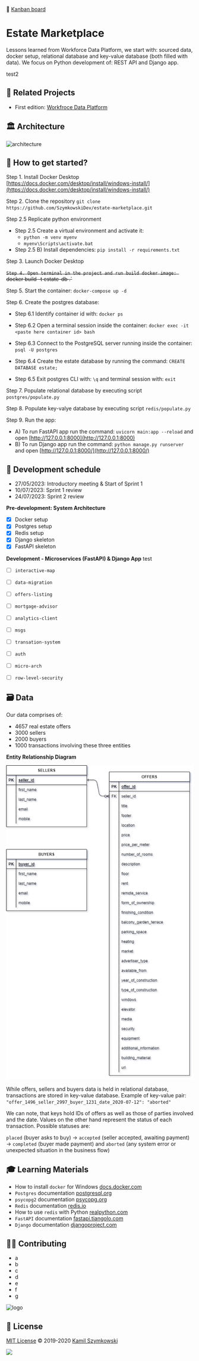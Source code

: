 🔗 [Kanban board](https://github.com/users/SzymkowskiDev/projects/10/views/1)

# Estate Marketplace
Lessons learned from Workforce Data Platform, we start with: sourced data, docker setup, relational database and key-value database (both filled with data). We focus on Python development of: REST API and Django app.

test2

## 🔗 Related Projects
* First edition: [Workfroce Data Platform](https://github.com/SzymkowskiDev/workforce-data-platform)


## 🏛️ Architecture
![architecture](https://github.com/SzymkowskiDev/estate-marketplace/blob/main/assets/arch.png?raw=true)


## 🚀 How to get started?
Step 1. Install Docker Desktop [https://docs.docker.com/desktop/install/windows-install/](https://docs.docker.com/desktop/install/windows-install/)

Step 2. Clone the repository `git clone https://github.com/SzymkowskiDev/estate-marketplace.git`

Step 2.5 Replicate python environment
- Step 2.5 Create a virtual environment and activate it: 
    - `python -m venv myenv`
    - `myenv\Scripts\activate.bat`
- Step 2.5 B) Install dependencies: `pip install -r requirements.txt`

Step 3. Launch Docker Desktop

~~`Step 4. Open terminal in the project and run build docker image: `docker build -t estate-db .`~~

Step 5. Start the container: `docker-compose up -d`

Step 6. Create the postgres database:

- Step 6.1 Identify container id with: `docker ps` 

- Step 6.2 Open a terminal session inside the container: `docker exec -it <paste here container id> bash`

- Step 6.3 Connect to the PostgreSQL server running inside the container: `psql -U postgres`

- Step 6.4 Create the estate database by running the command: `CREATE DATABASE estate;`

- Step 6.5 Exit postgres CLI with: `\q` and terminal session with: `exit`

Step 7. Populate relational database by executing script `postgres/populate.py`

Step 8. Populate key-valye database by executing script `redis/populate.py`

Step 9. Run the app:
- A) To run FastAPI app run the command: `uvicorn main:app --reload` and open [http://127.0.0.1:8000](http://127.0.0.1:8000)
- B) To run Django app run the command: `python manage.py runserver` and open [http://127.0.0.1:8000/](http://127.0.0.1:8000/) 


## 📅 Development schedule

- 27/05/2023: Introductory meeting & Start of Sprint 1
- 10/07/2023: Sprint 1 review
- 24/07/2023: Sprint 2 review

**Pre-development: System Architecture**

- [x] Docker setup
- [x] Postgres setup
- [x] Redis setup
- [x] Django skeleton
- [x] FastAPI skeleton

**Development - Microservices (FastAPI) & Django App**
test
- [ ] `interactive-map`
- [ ] `data-migration`
- [ ] `offers-listing`
- [ ] `mortgage-advisor`
- [ ] `analytics-client`
- [ ] `msgs`
- [ ] `transation-system`
- [ ] `auth`
- [ ] `micro-arch`
- [ ] `row-level-security`


## 🗃️ Data
Our data comprises of:
- 4657 real estate offers
- 3000 sellers
- 2000 buyers
- 1000 transactions involving these three entities

__Entity Relationship Diagram__

![erd](https://github.com/SzymkowskiDev/estate-marketplace/blob/main/assets/erd.PNG?raw=true)

While offers, sellers and buyers data is held in relational database, transactions are stored in key-value database. Example of key-value pair: ``"offer_1496_seller_2997_buyer_1231_date_2020-07-12": "aborted"``

We can note, that keys hold IDs of offers as well as those of parties involved and the date. Values on the other hand represent the status of each transaction. Possible statuses are: 

`placed` (buyer asks to buy) -> `accepted` (seller accepted, awaiting payment) -> `completed` (buyer made payment) and `aborted` (any system error or unexpected situation in the business flow)


## 🎓 Learning Materials
* How to install `docker` for Windows [docs.docker.com](https://docs.docker.com/desktop/install/windows-install/)
* `Postgres` documentation [postgresql.org](https://www.postgresql.org/)
* `psycopg2` documentation [psycopg.org](https://www.psycopg.org/docs/)
* `Redis` documentation [redis.io](https://redis.io/)
* How to use `redis` with Python [realpython.com](https://realpython.com/python-redis/)
* `FastAPI` documentation [fastapi.tiangolo.com](https://fastapi.tiangolo.com/)
* `Django` documentation [djangoproject.com](https://www.djangoproject.com/)


## 👨‍💻 Contributing
- a
- b
- c
- d
- e
- f
- g

![logo](https://github.com/SzymkowskiDev/estate-marketplace/blob/main/assets/logo.png?raw=true)

## 📄 License
[MIT License](https://choosealicense.com/licenses/mit/) ©️ 2019-2020 [Kamil Szymkowski](https://github.com/SzymkowskiDev "Get in touch!")

[![](https://img.shields.io/badge/license-MIT-green?style=plastic)](https://choosealicense.com/licenses/mit/)
